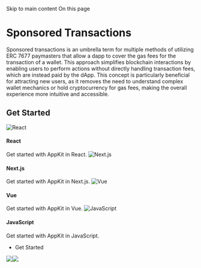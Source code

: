 Skip to main content
On this page
# Sponsored Transactions
Sponsored transactions is an umbrella term for multiple methods of utilizing ERC 7677 paymasters that allow a dapp to cover the gas fees for the transaction of a wallet.
This approach simplifies blockchain interactions by enabling users to perform actions without directly handling transaction fees, which are instead paid by the dApp. This concept is particularly beneficial for attracting new users, as it removes the need to understand complex wallet mechanics or hold cryptocurrency for gas fees, making the overall experience more intuitive and accessible.
## Get Started​
![React](https://docs.reown.com/appkit/features/sponsored-transactions)
#### React
Get started with AppKit in React.
![Next.js](https://docs.reown.com/appkit/features/sponsored-transactions)
#### Next.js
Get started with AppKit in Next.js.
![Vue](https://docs.reown.com/appkit/features/sponsored-transactions)
#### Vue
Get started with AppKit in Vue.
![JavaScript](https://docs.reown.com/appkit/features/sponsored-transactions)
#### JavaScript
Get started with AppKit in JavaScript.
  * Get Started


![](https://t.co/1/i/adsct?bci=4&dv=America%2FToronto%26en-US%26Google%20Inc.%26MacIntel%26255%261080%26600%266%2624%261080%26600%260%26na&eci=3&event=%7B%7D&event_id=57c8332f-8d23-4c0c-865e-6b2b55af9b89&integration=gtm&p_id=Twitter&p_user_id=0&pl_id=e85fec09-27f6-41f9-9eca-ce9b647dc1a6&tw_document_href=https%3A%2F%2Fdocs.reown.com%2Fappkit%2Ffeatures%2Fsponsored-transactions&tw_iframe_status=0&txn_id=oo02q&type=javascript&version=2.3.31)![](https://analytics.twitter.com/1/i/adsct?bci=4&dv=America%2FToronto%26en-US%26Google%20Inc.%26MacIntel%26255%261080%26600%266%2624%261080%26600%260%26na&eci=3&event=%7B%7D&event_id=57c8332f-8d23-4c0c-865e-6b2b55af9b89&integration=gtm&p_id=Twitter&p_user_id=0&pl_id=e85fec09-27f6-41f9-9eca-ce9b647dc1a6&tw_document_href=https%3A%2F%2Fdocs.reown.com%2Fappkit%2Ffeatures%2Fsponsored-transactions&tw_iframe_status=0&txn_id=oo02q&type=javascript&version=2.3.31)
